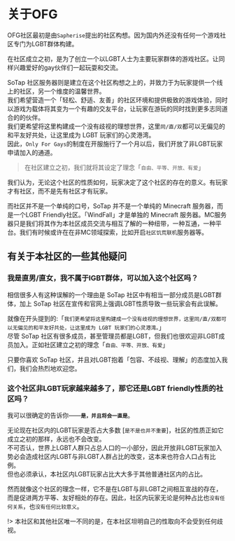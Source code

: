 # 关于OFG

OFG社区最初是由`Sapherise`提出的社区构想。因为国内外还没有任何一个游戏社区专门为LGBT群体构建。

在社区成立之初，是为了创立一个以LGBT人士为主要玩家群体的游戏社区。让同样兴趣爱好的gay伙伴们一起玩耍和交流。

 SoTap 社区服务器则是建立在这个社区构想之上的，并致力于为玩家提供一个线上的社区，另一个维度的温馨世界。  
 我们希望营造一个「轻松、舒适、友善」的社区环境和提供极致的游戏体验，同时以游戏为载体将其变为一个有趣的交友平台，让玩家在游玩的同时找到更多志同道合的的伙伴。  
 我们更希望将这里构建成一个没有歧视的理想世界，这里`同/直/双`都可以无偏见的和平友好共处，让这里成为 LGBT 玩家们的心灵港湾。  
 因此，`Only For Gays`的制度在开服施行了一个月以后，我们开放了非LGBT玩家申请加入的通道。

> 在社区建立之初，我们就将其设定了理念「`自由、平等、开放、有爱`」

我们认为，无论这个社区的性质如何，玩家决定了这个社区的存在的意义。有玩家才有社区，而不是先有社区才有玩家。

而社区并不是一个单纯的口号，SoTap 并不是一个单纯的 Minecraft 服务器，而是一个LGBT Friendly社区。「WindFall」才是单独的 Minecraft 服务器。MC服务器只是我们将其作为本社区成员交流与相互了解的一种纽带，一种互通，一种平台。我们有时候或许在在非MC领域探索，比如开启`社区饥荒联机`服务器等。

## 有关于本社区的一些其他疑问

### 我是直男/直女，我不属于lGBT群体，可以加入这个社区吗？

相信很多人有这种误解的一个理由是 SoTap 社区中有相当一部分成员是LGBT群体，加上 SoTap 社区在宣传和官网上强调LGBT性质导致一些玩家会有此误解。

就像在开头提到的:「`我们更希望将这里构建成一个没有歧视的理想世界，这里同/直/双都可以无偏见的和平友好共处，让这里成为 LGBT 玩家们的心灵港湾。`」  
尽管 SoTap 社区有很多成员，甚至管理员都是LGBT，但我们也很欢迎非LGBT成员加入。正如社区建立之初的理念「`自由、平等、开放、有爱`」  

只要你喜欢 SoTap 社区，并且对LGBT抱着「包容、不歧视、理解」的态度加入我们，我们会热烈地欢迎您。

### 这个社区非LGBT玩家越来越多了，那它还是LGBT friendly性质的社区吗？

我可以很确定的告诉你——**`是，并且将会一直是`**。  

无论现在社区内的LGBT玩家是否占大多数 [`是不是也并不重要`]，社区的性质正如它成立之初的那样，永远也不会改变。  
不可否认，世界上LGBT人群只占总人口的一小部分，因此开放非LGBT玩家加入势必会造成社区内LGBT与非LGBT人群占比的改变，这本来也符合人口占有比例。  
但也必须承认，本社区内LGBT玩家占比大大多于其他普通社区内的占比。

然而就像这个社区的理念一样，它不是在LGBT与非LGBT之间相互宣战的存在，而是促进两方平等、友好相处的存在。因此，社区内玩家无论是何种占比也`没有任何关系`，也`没有任何比较意义`。

!> 本社区和其他社区唯一不同的是，在本社区坦明自己的性取向不会受到任何歧视。
